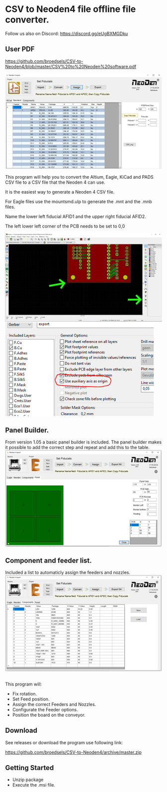 # CSV to Neoden4 file offline file converter.

Follow us also on Discord:
https://discord.gg/eUgBXMGDku

## User PDF
https://github.com/broedsels/CSV-to-Neoden4/blob/master/CSV%20to%20Neoden%20software.pdf

![CSV to Neoden4](image/CSV_to_Neoden.JPG)

This program will help you to convert the Altium, Eagle, KiCad and PADS CSV file to a CSV file that the Neoden 4 can use.

It is the easiest way to generate a Neoden 4 CSV file.

For Eagle files use the mountsmd.ulp to generate the .mnt and the .mnb files.

Name the lower left fiducial AFID1 and the upper right fiducial AFID2.

The left lower left corner of the PCB needs to be set to 0,0

![Set origin](image/Origin.JPG)
![Set origin](image/auxilary.PNG)

## Panel Builder.

From version 1.05 a basic panel builder is included.
The panel builder makes it possible to add the correct step and repeat and add this to the table.
![Panel Builder](image/Panel%20builder.JPG)

## Component and feeder list.
Included a list to automaticly assign the feeders and nozzles.
![Component list](image/Component_list.JPG)

##
This program will:

- Fix rotation.
- Set Feed position.
- Assign the correct Feeders and Nozzles.
- Configurate the Feeder options.
- Position the board on the conveyor.

## Download

See releases or download the program use following link:

https://github.com/broedsels/CSV-to-Neoden4/archive/master.zip

## Getting Started

* Unzip package
* Execute the .msi file.


